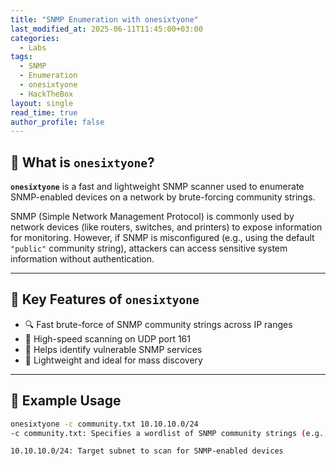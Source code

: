 ```yaml
---
title: "SNMP Enumeration with onesixtyone"
last_modified_at: 2025-06-11T11:45:00+03:00
categories:
  - Labs
tags:
  - SNMP
  - Enumeration
  - onesixtyone
  - HackTheBox
layout: single
read_time: true
author_profile: false
---
```


## 🔧 What is `onesixtyone`?

**`onesixtyone`** is a fast and lightweight SNMP scanner used to enumerate SNMP-enabled devices on a network by brute-forcing community strings.

SNMP (Simple Network Management Protocol) is commonly used by network devices (like routers, switches, and printers) to expose information for monitoring. However, if SNMP is misconfigured (e.g., using the default `"public"` community string), attackers can access sensitive system information without authentication.

---

## 🧰 Key Features of `onesixtyone`

- 🔍 Fast brute-force of SNMP community strings across IP ranges  
- 🚀 High-speed scanning on UDP port 161  
- 🎯 Helps identify vulnerable SNMP services  
- 📡 Lightweight and ideal for mass discovery

---

## 🧪 Example Usage

```bash
onesixtyone -c community.txt 10.10.10.0/24
-c community.txt: Specifies a wordlist of SNMP community strings (e.g., public, private, etc.)

10.10.10.0/24: Target subnet to scan for SNMP-enabled devices
